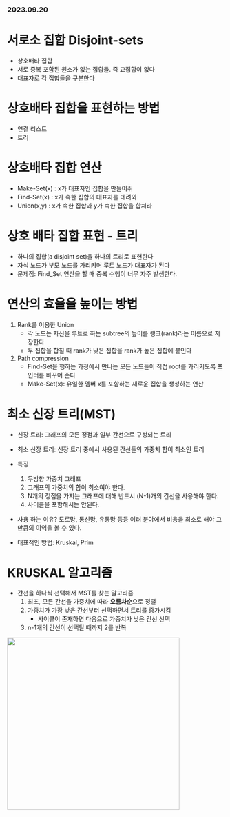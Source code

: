 ### 2023.09.20
# 서로소 집합 Disjoint-sets
- 상호배타 집합
- 서로 중복 포함된 원소가 없는 집합들. 즉 교집합이 없다
- 대표자로 각 집합들을 구분한다

# 상호배타 집합을 표현하는 방법
- 연결 리스트
- 트리

# 상호배타 집합 연산
- Make-Set(x) : x가 대표자인 집합을 만들어줘
- Find-Set(x) : x가 속한 집합의 대표자를 데려와
- Union(x,y) : x가 속한 집합과 y가 속한 집합을 합쳐라

# 상호 배타 집합 표현 - 트리
- 하나의 집합(a disjoint set)을 하나의 트리로 표현한다
- 자식 노드가 부모 노드를 가리키며 루트 노드가 대표자가 된다
- 문제점: Find_Set 연산을 할 때 중복 수행이 너무 자주 발생한다.

# 연산의 효율을 높이는 방법
1. Rank를 이용한 Union
   - 각 노드는 자신을 루트로 하는 subtree의 높이를 랭크(rank)라는 이름으로 저장한다
   - 두 집합을 합칠 때 rank가 낮은 집합을 rank가 높은 집합에 붙인다
2. Path compression
   - Find-Set을 행하는 과정에서 만나는 모든 노드들이 직접 root를 가리키도록 포인터를 바꾸어 준다
   - Make-Set(x): 유일한 멤버 x를 포함하는 새로운 집합을 생성하는 연산
  
# 최소 신장 트리(MST)
- 신장 트리: 그래프의 모든 정점과 일부 간선으로 구성되는 트리
- 최소 신장 트리: 신장 트리 중에서 사용된 간선들의 가중치 합이 최소인 트리
- 특징
  1. 무방향 가중치 그래프
  2. 그래프의 가중치의 합이 최소여야 한다.
  3. N개의 정점을 가지는 그래프에 대해 반드시 (N-1)개의 간선을 사용해야 한다.
  4. 사이클을 포함해서는 안된다.
 
- 사용 하는 이유? 도로망, 통신망, 유통망 등등 여러 분야에서 비용을 최소로 해야 그만큼의 이익을 볼 수 있다.
- 대표적인 방법: Kruskal, Prim

# KRUSKAL 알고리즘
- 간선을 하나씩 선택해서 MST를 찾는 알고리즘
  1. 최초, 모든 간선을 가중치에 따라 **오름차순**으로 정렬
  2. 가중치가 가장 낮은 간선부터 선택하면서 트리를 증가시킴
     - 사이클이 존재하면 다음으로 가중치가 낮은 간선 선택
  3. n-1개의 간선이 선택될 때까지 2를 반복
 
<img href="MST_kruskal_en" src="https://github.com/namoo1818/TIL/assets/50236187/002090a6-1e12-4f15-8de1-a2b1b60d2ec5" height=400>


